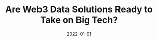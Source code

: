 ---
title: Are Web3 Data Solutions Ready to Take on Big Tech?
summary: Deep dive into Big Tech Data solutions vs Web3 Storage
  - DeSo
  - Art
date: 2022-01-01
external_link: https://medium.com/@ionian_64198/are-web3-data-solutions-ready-to-take-on-big-tech-8f50cf468a2b

---